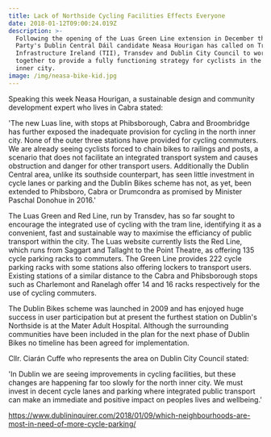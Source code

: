 ```yaml
---
title: Lack of Northside Cycling Facilities Effects Everyone
date: 2018-01-12T09:00:24.019Z
description: >-
  Following the opening of the Luas Green Line extension in December the Green
  Party's Dublin Central Dáil candidate Neasa Hourigan has called on Transport
  Infrastructure Ireland (TII), Transdev and Dublin City Council to work
  together to provide a fully functioning strategy for cyclists in the north
  inner city.
image: /img/neasa-bike-kid.jpg
---
```

Speaking this week Neasa Hourigan, a sustainable design and community development expert who lives in Cabra stated:

'The new Luas line, with stops at Phibsborough, Cabra and Broombridge has further exposed the inadequate provision for cycling in the north inner city. None of the outer three stations have provided for cycling commuters. We are already seeing cyclists forced to chain bikes to railings and posts, a scenario that does not facilitate an integrated transport system and causes obstruction and danger for other transport users. Additionally the Dublin Central area, unlike its southside counterpart, has seen little investment in cycle lanes or parking and the Dublin Bikes scheme has not, as yet, been extended to Phibsboro, Cabra or Drumcondra as promised by Minister Paschal Donohue in 2016.'

The Luas Green and Red Line, run by Transdev, has so far sought to encourage the integrated use of cycling with the tram line, identifying it as a convenient, fast and sustainable way to maximise the efficiancy of public transport within the city. The Luas website currently lists the Red Line, which runs from Saggart and Tallaght to the Point Theatre, as offering 135 cycle parking racks to commuters. The Green Line provides 222 cycle parking racks with some stations also offering lockers to transport users. Existing stations of a similar distance to the Cabra and Phibsborough stops such as Charlemont and Ranelagh offer 14 and 16 racks respectively for the use of cycling commuters.

The Dublin Bikes scheme was launched in 2009 and has enjoyed huge success in user participation but at present the furthest station on Dublin's Northside is at the Mater Adult Hospital. Although the surrounding communities have been included in the plan for the next phase of Dublin Bikes no timeline has been agreed for implementation.

Cllr. Ciarán Cuffe who represents the area on Dublin City Council stated:

'In Dublin we are seeing improvements in cycling facilities, but these changes are happening far too slowly for the north inner city. We must invest in decent cycle lanes and parking where integrated public transport can make an immediate and positive impact on peoples lives and wellbeing.'

<https://www.dublininquirer.com/2018/01/09/which-neighbourhoods-are-most-in-need-of-more-cycle-parking/>
